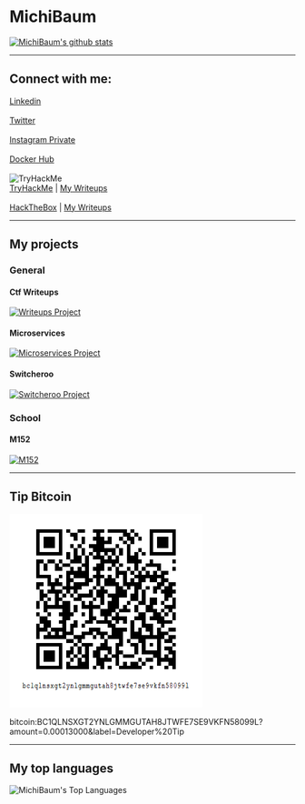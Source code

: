 # MichiBaum

[![MichiBaum's github stats](https://github-readme-stats.vercel.app/api?username=MichiBaum&count_private=true&show_icons=true&theme=great-gatsby)](https://github.com/MichiBaum/github-readme-stats)  

----

## Connect with me:  
            
[Linkedin](https://www.linkedin.com/in/michael-baumberger-a06306198/)<br>  
[Twitter](https://twitter.com/baum_michi)<br>  
[Instagram Private](https://www.instagram.com/jaloleyboi/)<br>  
[Docker Hub](https://hub.docker.com/u/70131370)<br>  
<img src="https://tryhackme-badges.s3.amazonaws.com/MichiBaum.png" alt="TryHackMe">  
[TryHackMe](https://tryhackme.com/p/MichiBaum) | [My Writeups](https://github.com/MichiBaum/writeups)<br>  
[HackTheBox](https://www.hackthebox.eu/profile/446524) | [My Writeups](https://github.com/MichiBaum/writeups)<br>  

----

## My projects

### General

#### Ctf Writeups

[![Writeups Project](https://github-readme-stats.vercel.app/api/pin/?username=MichiBaum&repo=writeups&show_owner=true)](https://github.com/MichiBaum/writeups)

#### Microservices

[![Microservices Project](https://github-readme-stats.vercel.app/api/pin/?username=MichiBaum&repo=Microservices&show_owner=true)](https://github.com/MichiBaum/Microservices)

#### Switcheroo

[![Switcheroo Project](https://github-readme-stats.vercel.app/api/pin/?username=MichiBaum&repo=Switcheroo&show_owner=true)](https://github.com/MichiBaum/Switcheroo)  

### School

#### M152

[![M152](https://github-readme-stats.vercel.app/api/pin/?username=MichiBaum&repo=m152&show_owner=true)](https://github.com/MichiBaum/m152)  

----

## Tip Bitcoin

<img alt="Developer Tip" src="./developer-tip.png" />  


bitcoin:BC1QLNSXGT2YNLGMMGUTAH8JTWFE7SE9VKFN58099L?amount=0.00013000&label=Developer%20Tip  

----

## My top languages

<img alt="MichiBaum's Top Languages" src="https://github-readme-stats.vercel.app/api/top-langs/?username=MichiBaum&hide_border=true" /><br>  
